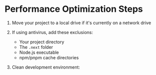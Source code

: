# Performance Optimization Steps

1. Move your project to a local drive if it's currently on a network drive

2. If using antivirus, add these exclusions:
   - Your project directory
   - The `.next` folder
   - Node.js executable
   - npm/pnpm cache directories

3. Clean development environment: 